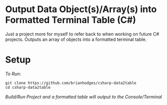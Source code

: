 # Output Data Object(s)/Array(s) into Formatted Terminal Table (C#)
Just a project more for myself to refer back to when working on future C# projects. Outputs an array of objects into a formatted terminal table.

# Setup
*To Run:*
  ```
  git clone https://github.com/brianhodges/csharp-data2table
  cd csharp-data2table
  ```
*Build/Run Project and a formatted table will output to the Console/Terminal* 
